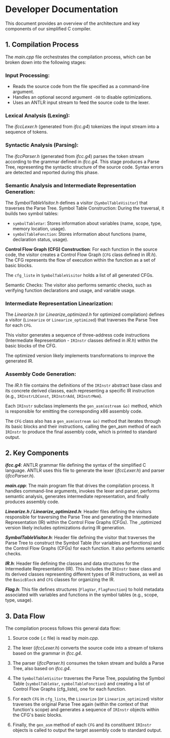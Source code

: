 # **Developer Documentation**
This document provides an overview of the architecture and key components of our simplified C compiler.

## **1. Compilation Process**
The *main.cpp* file orchestrates the compilation process, which can be broken down into the following stages:

### Input Processing:

- Reads the source code from the file specified as a command-line argument.
- Handles an optional second argument `-O0` to disable optimizations.
- Uses an ANTLR input stream to feed the source code to the lexer.

### Lexical Analysis (Lexing):

The *ifccLexer.h* (generated from *ifcc.g4*) tokenizes the input stream into a sequence of tokens.

### Syntactic Analysis (Parsing):

The *ifccParser.h* (generated from *ifcc.g4*) parses the token stream according to the grammar defined in *ifcc.g4*.
This stage produces a Parse Tree, representing the syntactic structure of the source code.
Syntax errors are detected and reported during this phase.

### Semantic Analysis and Intermediate Representation Generation:

The *SymbolTableVisitor.h* defines a visitor (`SymbolTableVisitor`) that traverses the Parse Tree.
Symbol Table Construction: During the traversal, it builds two symbol tables:
- `symbolTableVar`: Stores information about variables (name, scope, type, memory location, usage).
- `symbolTableFonction`: Stores information about functions (name, declaration status, usage).

**Control Flow Graph (CFG) Construction**: For each function in the source code, the visitor creates a Control Flow Graph (`CFG` class defined in *IR.h*). The CFG represents the flow of execution within the function as a set of basic blocks.

The `cfg_liste` in `SymbolTableVisitor` holds a list of all generated CFGs.

Semantic Checks: The visitor also performs semantic checks, such as verifying function declarations and usage, and variable usage.

### Intermediate Representation Linearization:

The *Linearize.h* (or *Linearize_optimized.h* for optimized compilation) defines a visitor (`Linearize` or `Linearize_optimized`) that traverses the Parse Tree for each `CFG`.

This visitor generates a sequence of three-address code instructions (Intermediate Representation - `IRInstr` classes defined in *IR.h*) within the basic blocks of the CFG.

The optimized version likely implements transformations to improve the generated IR.

### Assembly Code Generation:

The *IR.h* file contains the definitions of the `IRInstr` abstract base class and its concrete derived classes, each representing a specific IR instruction (e.g., `IRInstrLDConst`, `IRInstrAdd`, `IRInstrMem`).

Each `IRInstr` subclass implements the `gen_asm(ostream &o)` method, which is responsible for emitting the corresponding x86 assembly code.

The `CFG` class also has a `gen_asm(ostream &o)` method that iterates through its basic blocks and their instructions, calling the gen_asm method of each `IRInstr` to produce the final assembly code, which is printed to standard output.

## **2. Key Components**

***ifcc.g4***: ANTLR grammar file defining the syntax of the simplified C language. ANTLR uses this file to generate the lexer (*ifccLexer.h*) and parser (*ifccParser.h*).

***main.cpp***: The main program file that drives the compilation process. It handles command-line arguments, invokes the lexer and parser, performs semantic analysis, generates intermediate representation, and finally produces assembly code.

***Linearize.h / Linearize_optimized.h***: Header files defining the visitors responsible for traversing the Parse Tree and generating the Intermediate Representation (IR) within the Control Flow Graphs (CFGs). The _optimized version likely includes optimizations during IR generation.

***SymbolTableVisitor.h***: Header file defining the visitor that traverses the Parse Tree to construct the Symbol Table (for variables and functions) and the Control Flow Graphs (CFGs) for each function. It also performs semantic checks.

***IR.h***: Header file defining the classes and data structures for the Intermediate Representation (IR). This includes the `IRInstr` base class and its derived classes representing different types of IR instructions, as well as the `BasicBlock` and `CFG` classes for organizing the IR.

***Flag.h***: This file defines structures (`FlagVar`, `FlagFonction`) to hold metadata associated with variables and functions in the symbol tables (e.g., scope, type, usage).

## **3. Data Flow**
The compilation process follows this general data flow:

1. Source code (.c file) is read by *main.cpp*.

2. The lexer (*ifccLexer.h*) converts the source code into a stream of tokens based on the grammar in *ifcc.g4*.

3. The parser (*ifccParser.h*) consumes the token stream and builds a Parse Tree, also based on *ifcc.g4*.

4. The `SymbolTableVisitor` traverses the Parse Tree, populating the Symbol Table (`symbolTableVar`, `symbolTableFonction`) and creating a list of Control Flow Graphs (cfg_liste), one for each function.

5. For each `CFG` in `cfg_liste`, the `Linearize` (or `Linearize_optimized`) visitor traverses the original Parse Tree again (within the context of that function's scope) and generates a sequence of `IRInstr` objects within the CFG's basic blocks.

6. Finally, the `gen_asm` method of each `CFG` and its constituent `IRInstr` objects is called to output the target assembly code to standard output.